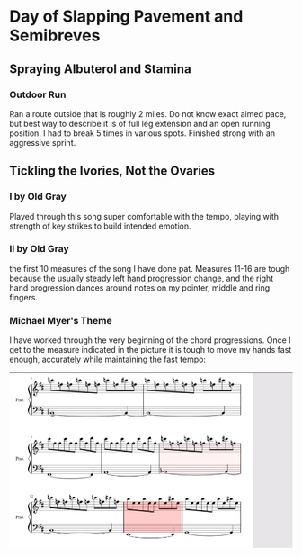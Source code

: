 # Day of Slapping Pavement and Semibreves

## Spraying Albuterol and Stamina

### Outdoor Run

Ran a route outside that is roughly 2 miles. Do not know exact aimed pace, but best way to describe it is of full leg extension and an open running position. I had to break 5 times in various spots. Finished strong with an aggressive sprint.

## Tickling the Ivories, Not the Ovaries

### I by Old Gray

Played through this song super comfortable with the tempo, playing with strength of key strikes to build intended emotion.

### II by Old Gray

the first 10 measures of the song I have done pat. Measures 11-16 are tough because the usually steady left hand progression change, and the right hand progression dances around notes on my pointer, middle and ring fingers.

### Michael Myer's Theme

I have worked through the very beginning of the chord progressions. Once I get to the measure indicated in the picture it is tough to move my hands fast enough, accurately while maintaining the fast tempo:

![Michael Myers Theme](./assets/michaelMyersThemeMeasureIssue.png)
